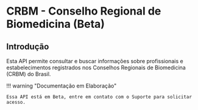 # CRBM - Conselho Regional de Biomedicina (Beta)

## Introdução

Esta API permite consultar e buscar informações sobre profissionais e
estabelecimentos registrados nos Conselhos Regionais de Biomedicina (CRBM) do Brasil.

!!! warning "Documentação em Elaboração"

    Essa API está em Beta, entre em contato com o Suporte para solicitar acesso.
